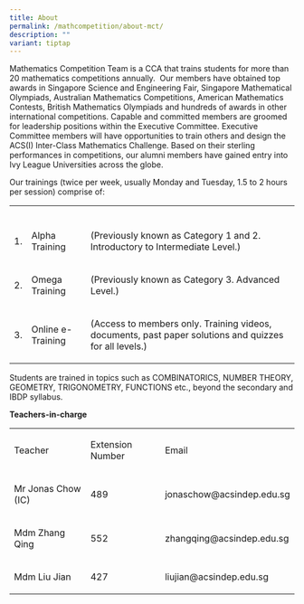 ```yaml
---
title: About
permalink: /mathcompetition/about-mct/
description: ""
variant: tiptap
---
```

<p>Mathematics Competition Team is a CCA that trains students for more than
20 mathematics competitions annually.&nbsp; Our members have obtained top
awards in Singapore Science and Engineering Fair, Singapore Mathematical
Olympiads, Australian Mathematics Competitions, American Mathematics Contests,
British Mathematics Olympiads and hundreds of awards in other international
competitions. Capable and committed members are groomed for leadership
positions within the Executive Committee. Executive Committee members will
have opportunities to train others and design the ACS(I) Inter-Class Mathematics
Challenge. Based on their sterling performances in competitions, our alumni
members have gained entry into Ivy League Universities across the globe.</p>
<p>Our trainings (twice per week, usually Monday and Tuesday, 1.5 to 2 hours
per session) comprise of:</p>
<table style="minWidth: 75px">
<colgroup>
<col>
<col>
<col>
</colgroup>
<tbody>
<tr>
<th rowspan="1" colspan="1">
<p></p>
</th>
<th rowspan="1" colspan="1">
<p></p>
</th>
<th rowspan="1" colspan="1">
<p></p>
</th>
</tr>
<tr>
<td rowspan="1" colspan="1">
<p>1.</p>
</td>
<td rowspan="1" colspan="1">
<p>Alpha Training</p>
</td>
<td rowspan="1" colspan="1">
<p>(Previously known as Category 1 and 2. Introductory to Intermediate Level.)</p>
</td>
</tr>
<tr>
<td rowspan="1" colspan="1">
<p>2.</p>
</td>
<td rowspan="1" colspan="1">
<p>Omega Training</p>
</td>
<td rowspan="1" colspan="1">
<p>(Previously known as Category 3. Advanced Level.)</p>
</td>
</tr>
<tr>
<td rowspan="1" colspan="1">
<p>3.</p>
</td>
<td rowspan="1" colspan="1">
<p>Online e-Training</p>
</td>
<td rowspan="1" colspan="1">
<p>(Access to members only. Training videos, documents, past paper solutions
and quizzes for all levels.)</p>
</td>
</tr>
</tbody>
</table>
<p>Students are trained in topics such as COMBINATORICS, NUMBER THEORY, GEOMETRY,
TRIGONOMETRY, FUNCTIONS etc., beyond the secondary and IBDP syllabus.</p>
<p><strong>Teachers-in-charge</strong>
</p>
<table style="minWidth: 75px">
<colgroup>
<col>
<col>
<col>
</colgroup>
<tbody>
<tr>
<td rowspan="1" colspan="1">
<p>Teacher</p>
</td>
<td rowspan="1" colspan="1">
<p>Extension Number</p>
</td>
<td rowspan="1" colspan="1">
<p>Email</p>
</td>
</tr>
<tr>
<td rowspan="1" colspan="1">
<p>Mr Jonas Chow (IC)</p>
</td>
<td rowspan="1" colspan="1">
<p>489</p>
</td>
<td rowspan="1" colspan="1">
<p>jonaschow@<a rel="noopener noreferrer nofollow" target="_blank">acsindep.edu.sg</a> 
</p>
</td>
</tr>
<tr>
<td rowspan="1" colspan="1">
<p>Mdm Zhang Qing</p>
</td>
<td rowspan="1" colspan="1">
<p>552</p>
</td>
<td rowspan="1" colspan="1">
<p>zhangqing@<a rel="noopener noreferrer nofollow" target="_blank">acsindep.edu.sg</a> 
</p>
</td>
</tr>
<tr>
<td rowspan="1" colspan="1">
<p>Mdm Liu Jian</p>
</td>
<td rowspan="1" colspan="1">
<p>427</p>
</td>
<td rowspan="1" colspan="1">
<p>liujian@<a rel="noopener noreferrer nofollow" target="_blank">acsindep.edu.sg</a> 
</p>
</td>
</tr>
</tbody>
</table>
<p></p>